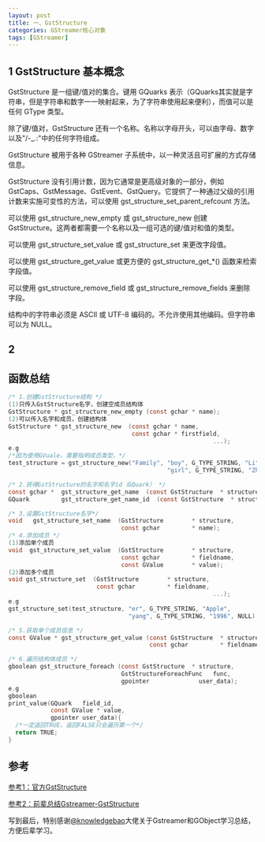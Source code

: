 ```yaml
---
layout: post
title: 一、GstStructure
categories: GStreamer核心对象
tags: [GStreamer]
---
```


## 1 GstStructure 基本概念

GstStructure 是一组键/值对的集合。键用 GQuarks 表示（GQuarks其实就是字符串，但是字符串和数字一一映射起来，为了字符串使用起来便利），而值可以是任何 GType 类型。

除了键/值对，GstStructure 还有一个名称。名称以字母开头，可以由字母、数字以及"/-_.:"中的任何字符组成。

GstStructure 被用于各种 GStreamer 子系统中，以一种灵活且可扩展的方式存储信息。

GstStructure 没有引用计数，因为它通常是更高级对象的一部分，例如 GstCaps、GstMessage、GstEvent、GstQuery。它提供了一种通过父级的引用计数来实施可变性的方法，可以使用 gst_structure_set_parent_refcount 方法。

可以使用 gst_structure_new_empty 或 gst_structure_new 创建 GstStructure。这两者都需要一个名称以及一组可选的键/值对和值的类型。

可以使用 gst_structure_set_value 或 gst_structure_set 来更改字段值。

可以使用 gst_structure_get_value 或更方便的 gst_structure_get_*() 函数来检索字段值。

可以使用 gst_structure_remove_field 或 gst_structure_remove_fields 来删除字段。

结构中的字符串必须是 ASCII 或 UTF-8 编码的。不允许使用其他编码。但字符串可以为 NULL。

## 2 

## 函数总结

```c
/* 1.创建GstStructure结构 */
(1)只传入GstStructure名字，创建空成员结构体
GstStructure * gst_structure_new_empty (const gchar * name);
(2)可以传入名字和成员，创建结构体
GstStructure * gst_structure_new  (const gchar * name,
                                   const gchar * firstfield,
                                                          ...);
e.g
/*因为使用GVuale，需要指明成员类型，*/
test_structure = gst_structure_new("Family", "boy", G_TYPE_STRING, "Li",
                                             "girl", G_TYPE_STRING, "Zheng",NULL);

/* 2.获得GstStructure的名字和名字id（GQuark） */
const gchar *  gst_structure_get_name  (const GstStructure  * structure);
GQuark         gst_structure_get_name_id  (const GstStructure  * structure);

/* 3.设置GstStructure名字*/
void   gst_structure_set_name  (GstStructure        * structure,
                                const gchar         * name);
/* 4.添加成员 */
(1)添加单个成员
void  gst_structure_set_value  (GstStructure        * structure,
                                const gchar         * fieldname,
                                const GValue        * value);
(2)添加多个成员
void gst_structure_set  (GstStructure        * structure,
                         const gchar         * fieldname,
                                                          ...);
e.g
gst_structure_set(test_structure, "er", G_TYPE_STRING, "Apple",
                                  "yang", G_TYPE_STRING, "1996", NULL);

/* 5.获取单个成员信息 */
const GValue * gst_structure_get_value (const GstStructure  * structure,
                                        const gchar         * fieldname);

/* 6.遍历结构体成员 */
gboolean gst_structure_foreach (const GstStructure  * structure,
                                GstStructureForeachFunc   func,
                                gpointer              user_data);
e.g
gboolean
print_value(GQuark   field_id,
            const GValue * value,
            gpointer user_data){
  /*一定返回TRUE，返回FALSE只会遍历第一个*/
  return TRUE;
}
```
## 参考

[参考1：官方GstStructure](https://gstreamer.freedesktop.org/documentation/gstreamer/gststructure.html?gi-language=c#gst_structure_set)

[参考2：前辈总结Gstreamer-GstStructure](https://blog.csdn.net/knowledgebao/article/details/84937559)

写到最后，特别感谢[@knowledgebao](https://blog.csdn.net/knowledgebao)大佬关于Gstreamer和GObject学习总结，方便后辈学习。